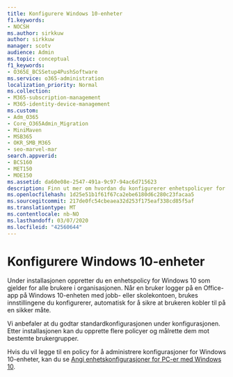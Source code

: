 ```yaml
---
title: Konfigurere Windows 10-enheter
f1.keywords:
- NOCSH
ms.author: sirkkuw
author: sirkkuw
manager: scotv
audience: Admin
ms.topic: conceptual
f1_keywords:
- O365E_BCSSetup4PushSoftware
ms.service: o365-administration
localization_priority: Normal
ms.collection:
- M365-subscription-management
- M365-identity-device-management
ms.custom:
- Adm_O365
- Core_O365Admin_Migration
- MiniMaven
- MSB365
- OKR_SMB_M365
- seo-marvel-mar
search.appverid:
- BCS160
- MET150
- MOE150
ms.assetid: da60e08e-2547-491a-9c97-94ac6d715623
description: Finn ut mer om hvordan du konfigurerer enhetspolicyer for Windows 10 som gjelder for alle brukere i organisasjonen, slik at de kobler til på en sikker måte.
ms.openlocfilehash: 1d25e51b1f61f67ca2ebe6180d6c280c23facaa5
ms.sourcegitcommit: 217de0fc54cbeaea32d253f175eaf338cd85f5af
ms.translationtype: MT
ms.contentlocale: nb-NO
ms.lasthandoff: 03/07/2020
ms.locfileid: "42560644"
---
```

# <a name="configure-windows-10-devices"></a>Konfigurere Windows 10-enheter

Under installasjonen oppretter du en enhetspolicy for Windows 10 som gjelder for alle brukere i organisasjonen. Når en bruker logger på en Office-app på Windows 10-enheten med jobb- eller skolekontoen, brukes innstillingene du konfigurerer, automatisk for å sikre at brukeren kobler til på en sikker måte.
  
Vi anbefaler at du godtar standardkonfigurasjonen under konfigurasjonen. Etter installasjonen kan du opprette flere policyer og målrette dem mot bestemte brukergrupper.
  
Hvis du vil legge til en policy for å administrere konfigurasjoner for Windows 10-enheter, kan du se [Angi enhetskonfigurasjoner for PC-er med Windows 10](protection-settings-for-windows-10-pcs.md).
  


